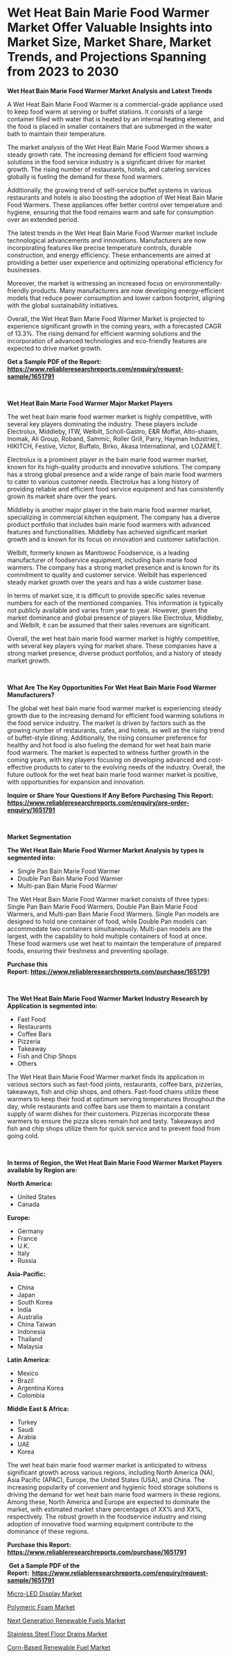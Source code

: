 <p><h1>Wet Heat Bain Marie Food Warmer Market Offer Valuable Insights into Market Size, Market Share, Market Trends, and Projections Spanning from 2023 to 2030</h1></p><p><strong>Wet Heat Bain Marie Food Warmer Market Analysis and Latest Trends</strong></p>
<p><p>A Wet Heat Bain Marie Food Warmer is a commercial-grade appliance used to keep food warm at serving or buffet stations. It consists of a large container filled with water that is heated by an internal heating element, and the food is placed in smaller containers that are submerged in the water bath to maintain their temperature.</p><p>The market analysis of the Wet Heat Bain Marie Food Warmer shows a steady growth rate. The increasing demand for efficient food warming solutions in the food service industry is a significant driver for market growth. The rising number of restaurants, hotels, and catering services globally is fueling the demand for these food warmers.</p><p>Additionally, the growing trend of self-service buffet systems in various restaurants and hotels is also boosting the adoption of Wet Heat Bain Marie Food Warmers. These appliances offer better control over temperature and hygiene, ensuring that the food remains warm and safe for consumption over an extended period.</p><p>The latest trends in the Wet Heat Bain Marie Food Warmer market include technological advancements and innovations. Manufacturers are now incorporating features like precise temperature controls, durable construction, and energy efficiency. These enhancements are aimed at providing a better user experience and optimizing operational efficiency for businesses.</p><p>Moreover, the market is witnessing an increased focus on environmentally-friendly products. Many manufacturers are now developing energy-efficient models that reduce power consumption and lower carbon footprint, aligning with the global sustainability initiatives.</p><p>Overall, the Wet Heat Bain Marie Food Warmer Market is projected to experience significant growth in the coming years, with a forecasted CAGR of 13.3%. The rising demand for efficient warming solutions and the incorporation of advanced technologies and eco-friendly features are expected to drive market growth.</p></p>
<p><strong>Get a Sample PDF of the Report:&nbsp; <a href="https://www.reliableresearchreports.com/enquiry/request-sample/1651791">https://www.reliableresearchreports.com/enquiry/request-sample/1651791</a></strong></p>
<p>&nbsp;</p>
<p><strong>Wet Heat Bain Marie Food Warmer Major Market Players</strong></p>
<p><p>The wet heat bain marie food warmer market is highly competitive, with several key players dominating the industry. These players include Electrolux, Middleby, ITW, Welbilt, Scholl-Gastro, E&R Moffat, Alto-shaam, Inomak, Ali Group, Roband, Sammic, Roller Grill, Parry, Hayman Industries, HIKITCH, Festive, Victor, Buffalo, Birko, Akasa International, and LOZAMET. </p><p>Electrolux is a prominent player in the bain marie food warmer market, known for its high-quality products and innovative solutions. The company has a strong global presence and a wide range of bain marie food warmers to cater to various customer needs. Electrolux has a long history of providing reliable and efficient food service equipment and has consistently grown its market share over the years.</p><p>Middleby is another major player in the bain marie food warmer market, specializing in commercial kitchen equipment. The company has a diverse product portfolio that includes bain marie food warmers with advanced features and functionalities. Middleby has achieved significant market growth and is known for its focus on innovation and customer satisfaction.</p><p>Welbilt, formerly known as Manitowoc Foodservice, is a leading manufacturer of foodservice equipment, including bain marie food warmers. The company has a strong market presence and is known for its commitment to quality and customer service. Welbilt has experienced steady market growth over the years and has a wide customer base.</p><p>In terms of market size, it is difficult to provide specific sales revenue numbers for each of the mentioned companies. This information is typically not publicly available and varies from year to year. However, given the market dominance and global presence of players like Electrolux, Middleby, and Welbilt, it can be assumed that their sales revenues are significant.</p><p>Overall, the wet heat bain marie food warmer market is highly competitive, with several key players vying for market share. These companies have a strong market presence, diverse product portfolios, and a history of steady market growth.</p></p>
<p>&nbsp;</p>
<p><strong>What Are The Key Opportunities For Wet Heat Bain Marie Food Warmer Manufacturers?</strong></p>
<p><p>The global wet heat bain marie food warmer market is experiencing steady growth due to the increasing demand for efficient food warming solutions in the food service industry. The market is driven by factors such as the growing number of restaurants, cafes, and hotels, as well as the rising trend of buffet-style dining. Additionally, the rising consumer preference for healthy and hot food is also fueling the demand for wet heat bain marie food warmers. The market is expected to witness further growth in the coming years, with key players focusing on developing advanced and cost-effective products to cater to the evolving needs of the industry. Overall, the future outlook for the wet heat bain marie food warmer market is positive, with opportunities for expansion and innovation.</p></p>
<p><strong>Inquire or Share Your Questions If Any Before Purchasing This Report: <a href="https://www.reliableresearchreports.com/enquiry/pre-order-enquiry/1651791">https://www.reliableresearchreports.com/enquiry/pre-order-enquiry/1651791</a></strong></p>
<p>&nbsp;</p>
<p><strong>Market Segmentation</strong></p>
<p><strong>The Wet Heat Bain Marie Food Warmer Market Analysis by types is segmented into:</strong></p>
<p><ul><li>Single Pan Bain Marie Food Warmer</li><li>Double Pan Bain Marie Food Warmer</li><li>Multi-pan Bain Marie Food Warmer</li></ul></p>
<p><p>The Wet Heat Bain Marie Food Warmer market consists of three types: Single Pan Bain Marie Food Warmers, Double Pan Bain Marie Food Warmers, and Multi-pan Bain Marie Food Warmers. Single Pan models are designed to hold one container of food, while Double Pan models can accommodate two containers simultaneously. Multi-pan models are the largest, with the capability to hold multiple containers of food at once. These food warmers use wet heat to maintain the temperature of prepared foods, ensuring their freshness and preventing spoilage.</p></p>
<p><strong>Purchase this Report:&nbsp;<a href="https://www.reliableresearchreports.com/purchase/1651791">https://www.reliableresearchreports.com/purchase/1651791</a></strong></p>
<p>&nbsp;</p>
<p><strong>The Wet Heat Bain Marie Food Warmer Market Industry Research by Application is segmented into:</strong></p>
<p><ul><li>Fast Food</li><li>Restaurants</li><li>Coffee Bars</li><li>Pizzeria</li><li>Takeaway</li><li>Fish and Chip Shops</li><li>Others</li></ul></p>
<p><p>The Wet Heat Bain Marie Food Warmer market finds its application in various sectors such as fast-food joints, restaurants, coffee bars, pizzerias, takeaways, fish and chip shops, and others. Fast-food chains utilize these warmers to keep their food at optimum serving temperatures throughout the day, while restaurants and coffee bars use them to maintain a constant supply of warm dishes for their customers. Pizzerias incorporate these warmers to ensure the pizza slices remain hot and tasty. Takeaways and fish and chip shops utilize them for quick service and to prevent food from going cold.</p></p>
<p>&nbsp;</p>
<p><strong>In terms of Region, the Wet Heat Bain Marie Food Warmer Market Players available by Region are:</strong></p>
<p>
    <p> <strong> North America: </strong>
        <ul>
            <li>United States</li>
            <li>Canada</li>
        </ul>
        </p> 
    <p> <strong> Europe: </strong>
        <ul>
            <li>Germany</li>
            <li>France</li>
            <li>U.K.</li>
            <li>Italy</li>
            <li>Russia</li>
        </ul>
        </p> 
    <p> <strong> Asia-Pacific: </strong>
        <ul>
            <li>China</li>
            <li>Japan</li>
            <li>South Korea</li>
            <li>India</li>
            <li>Australia</li>
            <li>China Taiwan</li>
            <li>Indonesia</li>
            <li>Thailand</li>
            <li>Malaysia</li>
        </ul>
        </p> 
    <p> <strong> Latin America: </strong>
        <ul>
            <li>Mexico</li>
            <li>Brazil</li>
            <li>Argentina Korea</li>
            <li>Colombia</li>
        </ul>
        </p> 
    <p> <strong> Middle East & Africa: </strong>
        <ul>
            <li>Turkey</li>
            <li>Saudi</li>
            <li>Arabia</li>
            <li>UAE</li>
            <li>Korea</li>
        </ul>
    </p>
    </p>
<p><p>The wet heat bain marie food warmer market is anticipated to witness significant growth across various regions, including North America (NA), Asia Pacific (APAC), Europe, the United States (USA), and China. The increasing popularity of convenient and hygienic food storage solutions is driving the demand for wet heat bain marie food warmers in these regions. Among these, North America and Europe are expected to dominate the market, with estimated market share percentages of XX% and XX%, respectively. The robust growth in the foodservice industry and rising adoption of innovative food warming equipment contribute to the dominance of these regions.</p></p>
<p><strong>Purchase this Report: <a href="https://www.reliableresearchreports.com/purchase/1651791">https://www.reliableresearchreports.com/purchase/1651791</a></strong></p>
<p>&nbsp;<strong>Get a Sample PDF of the Report:&nbsp;&nbsp;<a href="https://www.reliableresearchreports.com/enquiry/request-sample/1651791">https://www.reliableresearchreports.com/enquiry/request-sample/1651791</a></strong></p>
<p><strong></strong></p>
<p><p><a href="https://www.linkedin.com/pulse/micro-led-display-market-size-share-amp-trends-analysis/">Micro-LED Display Market</a></p><p><a href="https://medium.com/@jamesday5g/polymeric-foam-market-size-growth-forecast-2023-2030-1dc37e1f2de9">Polymeric Foam Market</a></p><p><a href="https://github.com/marloy8/Market-Research-Report-List-1/blob/main/next-generation-renewable-fuels-market.md">Next Generation Renewable Fuels Market</a></p><p><a href="https://www.linkedin.com/pulse/stainless-steel-floor-drains-market-size-growth-forecast-fleye/">Stainless Steel Floor Drains Market</a></p><p><a href="https://github.com/mahnoor2003/Market-Research-Report-List-1/blob/main/corn-based-renewable-fuel-market.md">Corn-Based Renewable Fuel Market</a></p></p>